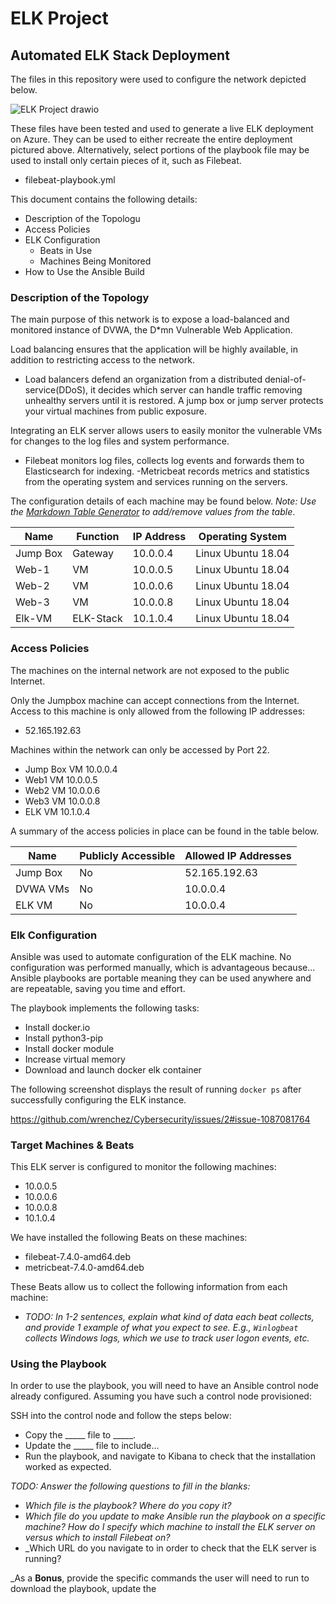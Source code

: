 # ELK Project
 ## Automated ELK Stack Deployment

The files in this repository were used to configure the network depicted below.

![ELK Project drawio](https://user-images.githubusercontent.com/96381889/147139303-c3422642-8c06-46c8-9f28-bd0def956206.png)

These files have been tested and used to generate a live ELK deployment on Azure. They can be used to either recreate the entire deployment pictured above. Alternatively, select portions of the playbook file may be used to install only certain pieces of it, such as Filebeat.

  - filebeat-playbook.yml

This document contains the following details:
- Description of the Topologu
- Access Policies
- ELK Configuration
  - Beats in Use
  - Machines Being Monitored
- How to Use the Ansible Build


### Description of the Topology

The main purpose of this network is to expose a load-balanced and monitored instance of DVWA, the D*mn Vulnerable Web Application.

Load balancing ensures that the application will be highly available, in addition to restricting access to the network.
- Load balancers defend an organization from a distributed denial-of-service(DDoS), it decides which server can handle traffic removing unhealthy servers until it is restored.  A jump box or jump server protects your virtual machines from public exposure.

Integrating an ELK server allows users to easily monitor the vulnerable VMs for changes to the log files and system performance.
- Filebeat monitors log files, collects log events and forwards them to Elasticsearch for indexing.
-Metricbeat records metrics and statistics from the operating system and services running on the servers.

The configuration details of each machine may be found below.
_Note: Use the [Markdown Table Generator](http://www.tablesgenerator.com/markdown_tables) to add/remove values from the table_.

| Name     | Function | IP Address | Operating System |
|----------|----------|------------|------------------|
| Jump Box | Gateway  | 10.0.0.4  | Linux  Ubuntu 18.04          |
| Web-1    |   VM       |    10.0.0.5    |      Linux Ubuntu 18.04            |
| Web-2    |    VM      |    10.0.0.6        |       Linux Ubuntu 18.04           |
| Web-3    |VM        | 10.0.0.8   | Linux Ubuntu 18.04
| Elk-VM   |        ELK-Stack    |   10.1.0.4   |Linux Ubuntu 18.04

### Access Policies

The machines on the internal network are not exposed to the public Internet. 

Only the Jumpbox machine can accept connections from the Internet. Access to this machine is only allowed from the following IP addresses:
- 52.165.192.63

Machines within the network can only be accessed by Port 22.
- Jump Box VM 10.0.0.4
- Web1 VM 10.0.0.5
- Web2 VM 10.0.0.6
- Web3 VM 10.0.0.8
- ELK VM 10.1.0.4

A summary of the access policies in place can be found in the table below.

| Name     | Publicly Accessible | Allowed IP Addresses |
|----------|---------------------|----------------------|
| Jump Box | No            | 52.165.192.63  |
|     DVWA VMs    |       No              |         10.0.0.4            |
|       ELK VM   |  No                   |     10.0.0.4                 |

### Elk Configuration

Ansible was used to automate configuration of the ELK machine. No configuration was performed manually, which is advantageous because...
Ansible playbooks are portable meaning they can be used anywhere and are repeatable, saving you time and effort.

The playbook implements the following tasks:
- Install docker.io
- Install python3-pip
- Install docker module
- Increase virtual memory
- Download and launch docker elk container

The following screenshot displays the result of running `docker ps` after successfully configuring the ELK instance.

https://github.com/wrenchez/Cybersecurity/issues/2#issue-1087081764


### Target Machines & Beats
This ELK server is configured to monitor the following machines:
- 10.0.0.5
- 10.0.0.6
- 10.0.0.8
- 10.1.0.4

We have installed the following Beats on these machines:
- filebeat-7.4.0-amd64.deb
- metricbeat-7.4.0-amd64.deb

These Beats allow us to collect the following information from each machine:
- _TODO: In 1-2 sentences, explain what kind of data each beat collects, and provide 1 example of what you expect to see. E.g., `Winlogbeat` collects Windows logs, which we use to track user logon events, etc._

### Using the Playbook
In order to use the playbook, you will need to have an Ansible control node already configured. Assuming you have such a control node provisioned: 

SSH into the control node and follow the steps below:
- Copy the _____ file to _____.
- Update the _____ file to include...
- Run the playbook, and navigate to Kibana to check that the installation worked as expected.

_TODO: Answer the following questions to fill in the blanks:_
- _Which file is the playbook? Where do you copy it?_
- _Which file do you update to make Ansible run the playbook on a specific machine? How do I specify which machine to install the ELK server on versus which to install Filebeat on?_
- _Which URL do you navigate to in order to check that the ELK server is running?

_As a **Bonus**, provide the specific commands the user will need to run to download the playbook, update the 
